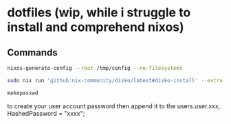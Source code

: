 # dotfiles (wip, while i struggle to install and comprehend nixos)

## Commands

```sh
nixos-generate-config --root /tmp/config --no-filesystems
```

```sh
sudo nix run 'github:nix-community/disko/latest#disko-install' --extra-experimental-features nix-command --extra-experimental-features flakes -- --write-efi-boot-entries --flake '/tmp/config/etc/nixos#mymachine' --disk main /dev/nvme0n1
```

```sh
makepasswd
```
to create your user account password then append it to the users.user.xxx, HashedPassword = "xxxx";
